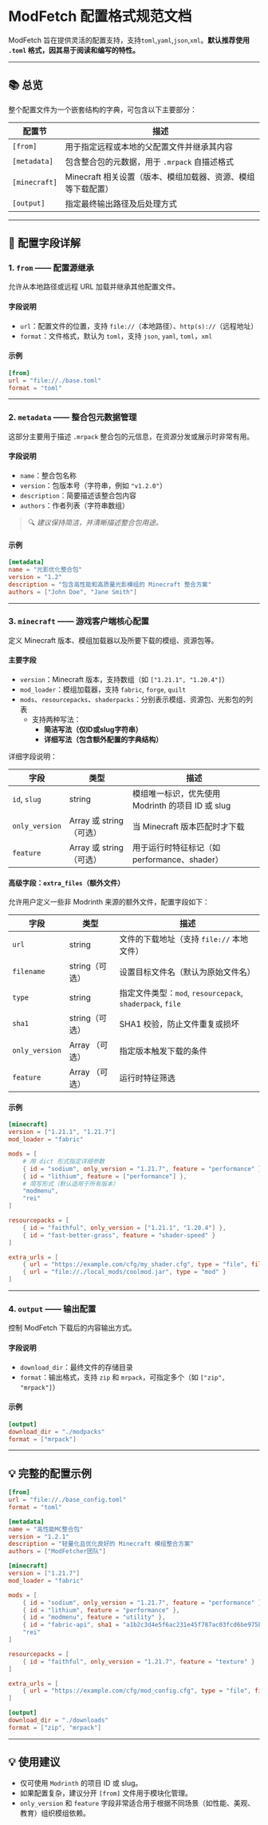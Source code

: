 # **ModFetch 配置格式规范文档**

ModFetch 旨在提供灵活的配置支持，支持`toml`,`yaml`,`json`,`xml`。**默认推荐使用 `.toml` 格式，因其易于阅读和编写的特性。**

---

## 📚 总览

整个配置文件为一个嵌套结构的字典，可包含以下主要部分：

| **配置节**    | **描述**                                                     |
| ------------- | ------------------------------------------------------------ |
| `[from]`      | 用于指定远程或本地的父配置文件并继承其内容                   |
| `[metadata]`  | 包含整合包的元数据，用于 `.mrpack` 自描述格式                |
| `[minecraft]` | Minecraft 相关设置（版本、模组加载器、资源、模组等下载配置） |
| `[output]`    | 指定最终输出路径及后处理方式                                 |

---

## 🔧 配置字段详解

### 1. `from` —— 配置源继承

允许从本地路径或远程 URL 加载并继承其他配置文件。

#### **字段说明**

- `url`：配置文件的位置，支持 `file://`（本地路径）、`http(s)://`（远程地址）
- `format`：文件格式，默认为 `toml`，支持 `json`, `yaml`, `toml`，`xml`

#### **示例**
```toml
[from]
url = "file://./base.toml"
format = "toml"
```

---

### 2. `metadata` —— 整合包元数据管理

这部分主要用于描述 `.mrpack` 整合包的元信息，在资源分发或展示时非常有用。

#### **字段说明**

- `name`：整合包名称
- `version`：包版本号（字符串，例如 `"v1.2.0"`）
- `description`：简要描述该整合包内容
- `authors`：作者列表（字符串数组）

> 🔍 *建议保持简洁，并清晰描述整合包用途。*

#### **示例**
```toml
[metadata]
name = "光影优化整合包"
version = "1.2"
description = "包含高性能和高质量光影模组的 Minecraft 整合方案"
authors = ["John Doe", "Jane Smith"]
```

---

### 3. `minecraft` —— 游戏客户端核心配置

定义 Minecraft 版本、模组加载器以及所要下载的模组、资源包等。

#### **主要字段**

- `version`：Minecraft 版本，支持数组（如 `["1.21.1", "1.20.4"]`）
- `mod_loader`：模组加载器，支持 `fabric`, `forge`, `quilt`
- `mods`、`resourcepacks`、`shaderpacks`：分别表示模组、资源包、光影包的列表
    - 支持两种写法：
        - **简洁写法（仅ID或slug字符串）**
        - **详细写法（包含额外配置的字典结构）**

详细字段说明：

| 字段           | 类型                    | 描述                                                        |
| -------------- | ----------------------- | ----------------------------------------------------------- |
| `id`, `slug`   | string                  | 模组唯一标识，优先使用 Modrinth 的项目 ID 或 slug           |
| `only_version` | Array<String> 或 string （可选）| 当 Minecraft 版本匹配时才下载      |
| `feature`      | Array<String> 或 string （可选） | 用于运行时特征标记（如 performance、shader） |

#### **高级字段：`extra_files`（额外文件）**

允许用户定义一些非 Modrinth 来源的额外文件，配置字段如下：

| 字段           | 类型           | 描述                                                      |
| -------------- | -------------- | --------------------------------------------------------- |
| `url`          | string         | 文件的下载地址（支持 `file://` 本地文件）                 |
| `filename`     | string（可选） | 设置目标文件名（默认为原始文件名）                        |
| `type`         | string         | 指定文件类型：`mod`, `resourcepack`, `shaderpack`, `file` |
| `sha1`         | string（可选） | SHA1 校验，防止文件重复或损坏                             |
| `only_version` | Array<String> （可选） | 指定版本触发下载的条件                       |
| `feature`      | Array<String> （可选） | 运行时特征筛选                          |

#### **示例**
```toml
[minecraft]
version = ["1.21.1", "1.21.7"]
mod_loader = "fabric"

mods = [
    # 用 dict 形式指定详细参数
    { id = "sodium", only_version = "1.21.7", feature = "performance" },
    { id = "lithium", feature = ["performance"] },
    # 简写形式（默认适用于所有版本）
    "modmenu",
    "rei"
]

resourcepacks = [
    { id = "faithful", only_version = ["1.21.1", "1.20.4"] },
    { id = "fast-better-grass", feature = "shader-speed" }
]

extra_urls = [
    { url = "https://example.com/cfg/my_shader.cfg", type = "file", filename = "shader_config.txt", only_version = "1.21.1" },
    { url = "file://./local_mods/coolmod.jar", type = "mod" }
]
```

---

### 4. `output` —— 输出配置

控制 ModFetch 下载后的内容输出方式。

#### **字段说明**

- `download_dir`：最终文件的存储目录
- `format`：输出格式，支持 `zip` 和 `mrpack`，可指定多个（如 `["zip", "mrpack"]`）

#### **示例**
```toml
[output]
download_dir = "./modpacks"
format = ["mrpack"]
```

---

## 💡 完整的配置示例

```toml
[from]
url = "file://./base_config.toml"
format = "toml"

[metadata]
name = "高性能MC整合包"
version = "1.2.1"
description = "轻量化且优化良好的 Minecraft 模组整合方案"
authors = ["ModFetcher团队"]

[minecraft]
version = ["1.21.7"]
mod_loader = "fabric"

mods = [
    { id = "sodium", only_version = "1.21.7", feature = "performance" },
    { id = "lithium", feature = "performance" },
    { id = "modmenu", feature = "utility" },
    { id = "fabric-api", sha1 = "a1b2c3d4e5f6ac231e45f787ac03fcd6be975b33" },
    "rei"
]

resourcepacks = [
    { id = "faithful", only_version = "1.21.7", feature = "texture" }
]

extra_urls = [
    { url = "https://example.com/cfg/mod_config.cfg", type = "file", filename = "mod_settings.cfg", only_version = "1.21.7" }
]

[output]
download_dir = "./downloads"
format = ["zip", "mrpack"]
```

---

## 💡 使用建议

- 仅可使用 `Modrinth` 的项目 ID 或 slug。
- 如果配置复杂，建议分开 `[from]` 文件用于模块化管理。
- `only_version` 和 `feature` 字段非常适合用于根据不同场景（如性能、美观、教育）组织模组依赖。